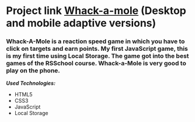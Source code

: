 # Project link [Whack-a-mole](https://constantinetu.github.io/Whack-a-mole/) (Desktop and mobile adaptive versions)

### Whack-A-Mole is a reaction speed game in which you have to click on targets and earn points. My first JavaScript game, this is my first time using Local Storage. The game got into the best games of the RSSchool course. Whack-a-Mole is very good to play on the phone.

***Used Technologies:***
- HTML5
- CSS3
- JavaScript
- Local Storage

